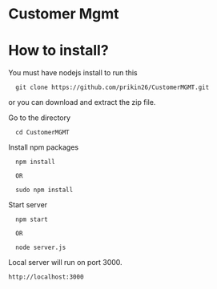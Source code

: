 Customer Mgmt
=========

How to install?
=========

You must have nodejs install to run this 

```
  git clone https://github.com/prikin26/CustomerMGMT.git
```
or you can download and extract the zip file. 


Go to the directory
```
  cd CustomerMGMT
```  

Install npm packages 
```  
  npm install

  OR

  sudo npm install
```



Start server
```
  npm start  
  
  OR
  
  node server.js
```


Local server will run on port 3000.
```
http://localhost:3000
```
